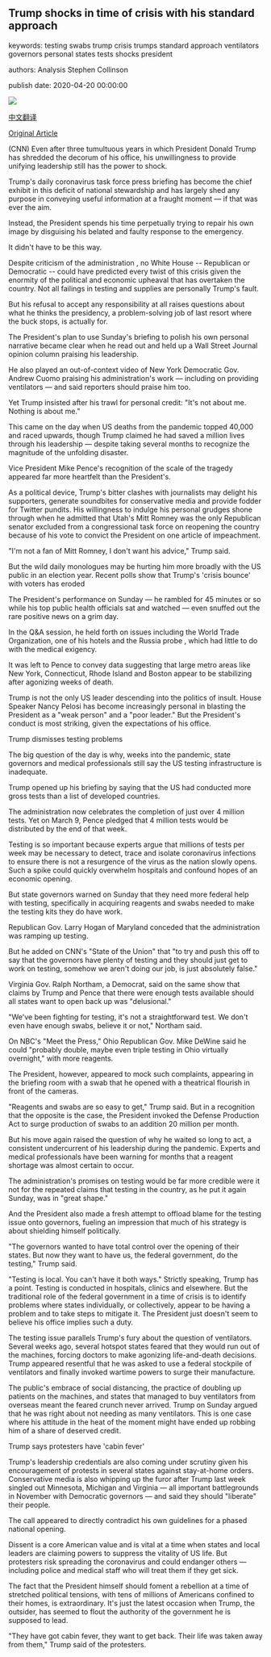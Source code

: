 ## Trump shocks in time of crisis with his standard approach

keywords: testing swabs trump crisis trumps standard approach ventilators governors personal states tests shocks president

authors: Analysis Stephen Collinson

publish date: 2020-04-20 00:00:00

![](https://cdn.cnn.com/cnnnext/dam/assets/200419221724-trump-swab-super-tease.jpg)

[中文翻译](Trump%20shocks%20in%20time%20of%20crisis%20with%20his%20standard%20approach_zh.md)

[Original Article](https://edition.cnn.com/2020/04/20/politics/trump-coronavirus-all-about-him/index.html)

(CNN) Even after three tumultuous years in which President Donald Trump has shredded the decorum of his office, his unwillingness to provide unifying leadership still has the power to shock.

Trump's daily coronavirus task force press briefing has become the chief exhibit in this deficit of national stewardship and has largely shed any purpose in conveying useful information at a fraught moment — if that was ever the aim.

Instead, the President spends his time perpetually trying to repair his own image by disguising his belated and faulty response to the emergency.

It didn't have to be this way.

Despite criticism of the administration , no White House -- Republican or Democratic -- could have predicted every twist of this crisis given the enormity of the political and economic upheaval that has overtaken the country. Not all failings in testing and supplies are personally Trump's fault.

But his refusal to accept any responsibility at all raises questions about what he thinks the presidency, a problem-solving job of last resort where the buck stops, is actually for.

The President's plan to use Sunday's briefing to polish his own personal narrative became clear when he read out and held up a Wall Street Journal opinion column praising his leadership.

He also played an out-of-context video of New York Democratic Gov. Andrew Cuomo praising his administration's work — including on providing ventilators — and said reporters should praise him too.

Yet Trump insisted after his trawl for personal credit: "It's not about me. Nothing is about me."

This came on the day when US deaths from the pandemic topped 40,000 and raced upwards, though Trump claimed he had saved a million lives through his leadership — despite taking several months to recognize the magnitude of the unfolding disaster.

Vice President Mike Pence's recognition of the scale of the tragedy appeared far more heartfelt than the President's.

As a political device, Trump's bitter clashes with journalists may delight his supporters, generate soundbites for conservative media and provide fodder for Twitter pundits. His willingness to indulge his personal grudges shone through when he admitted that Utah's Mitt Romney was the only Republican senator excluded from a congressional task force on reopening the country because of his vote to convict the President on one article of impeachment.

"I'm not a fan of Mitt Romney, I don't want his advice," Trump said.

But the wild daily monologues may be hurting him more broadly with the US public in an election year. Recent polls show that Trump's 'crisis bounce' with voters has eroded

The President's performance on Sunday — he rambled for 45 minutes or so while his top public health officials sat and watched — even snuffed out the rare positive news on a grim day.

In the Q&A session, he held forth on issues including the World Trade Organization, one of his hotels and the Russia probe , which had little to do with the medical exigency.

It was left to Pence to convey data suggesting that large metro areas like New York, Connecticut, Rhode Island and Boston appear to be stabilizing after agonizing weeks of death.

Trump is not the only US leader descending into the politics of insult. House Speaker Nancy Pelosi has become increasingly personal in blasting the President as a "weak person" and a "poor leader." But the President's conduct is most striking, given the expectations of his office.

Trump dismisses testing problems

The big question of the day is why, weeks into the pandemic, state governors and medical professionals still say the US testing infrastructure is inadequate.

Trump opened up his briefing by saying that the US had conducted more gross tests than a list of developed countries.

The administration now celebrates the completion of just over 4 million tests. Yet on March 9, Pence pledged that 4 million tests would be distributed by the end of that week.

Testing is so important because experts argue that millions of tests per week may be necessary to detect, trace and isolate coronavirus infections to ensure there is not a resurgence of the virus as the nation slowly opens. Such a spike could quickly overwhelm hospitals and confound hopes of an economic opening.

But state governors warned on Sunday that they need more federal help with testing, specifically in acquiring reagents and swabs needed to make the testing kits they do have work.

Republican Gov. Larry Hogan of Maryland conceded that the administration was ramping up testing.

But he added on CNN's "State of the Union" that "to try and push this off to say that the governors have plenty of testing and they should just get to work on testing, somehow we aren't doing our job, is just absolutely false."

Virginia Gov. Ralph Northam, a Democrat, said on the same show that claims by Trump and Pence that there were enough tests available should all states want to open back up was "delusional."

"We've been fighting for testing, it's not a straightforward test. We don't even have enough swabs, believe it or not," Northam said.

On NBC's "Meet the Press," Ohio Republican Gov. Mike DeWine said he could "probably double, maybe even triple testing in Ohio virtually overnight," with more reagents.

The President, however, appeared to mock such complaints, appearing in the briefing room with a swab that he opened with a theatrical flourish in front of the cameras.

"Reagents and swabs are so easy to get," Trump said. But in a recognition that the opposite is the case, the President invoked the Defense Production Act to surge production of swabs to an addition 20 million per month.

But his move again raised the question of why he waited so long to act, a consistent undercurrent of his leadership during the pandemic. Experts and medical professionals have been warning for months that a reagent shortage was almost certain to occur.

The administration's promises on testing would be far more credible were it not for the repeated claims that testing in the country, as he put it again Sunday, was in "great shape."

And the President also made a fresh attempt to offload blame for the testing issue onto governors, fueling an impression that much of his strategy is about shielding himself politically.

"The governors wanted to have total control over the opening of their states. But now they want to have us, the federal government, do the testing," Trump said.

"Testing is local. You can't have it both ways." Strictly speaking, Trump has a point. Testing is conducted in hospitals, clinics and elsewhere. But the traditional role of the federal government in a time of crisis is to identify problems where states individually, or collectively, appear to be having a problem and to take steps to mitigate it. The President just doesn't seem to believe his office implies such a duty.

The testing issue parallels Trump's fury about the question of ventilators. Several weeks ago, several hotspot states feared that they would run out of the machines, forcing doctors to make agonizing life-and-death decisions. Trump appeared resentful that he was asked to use a federal stockpile of ventilators and finally invoked wartime powers to surge their manufacture.

The public's embrace of social distancing, the practice of doubling up patients on the machines, and states that managed to buy ventilators from overseas meant the feared crunch never arrived. Trump on Sunday argued that he was right about not needing as many ventilators. This is one case where his attitude in the heat of the moment might have ended up robbing him of a share of deserved credit.

Trump says protesters have 'cabin fever'

Trump's leadership credentials are also coming under scrutiny given his encouragement of protests in several states against stay-at-home orders. Conservative media is also whipping up the furor after Trump last week singled out Minnesota, Michigan and Virginia — all important battlegrounds in November with Democratic governors — and said they should "liberate" their people.

The call appeared to directly contradict his own guidelines for a phased national opening.

Dissent is a core American value and is vital at a time when states and local leaders are claiming powers to suppress the vitality of US life. But protesters risk spreading the coronavirus and could endanger others — including police and medical staff who will treat them if they get sick.

The fact that the President himself should foment a rebellion at a time of stretched political tensions, with tens of millions of Americans confined to their homes, is extraordinary. It's just the latest occasion when Trump, the outsider, has seemed to flout the authority of the government he is supposed to lead.

"They have got cabin fever, they want to get back. Their life was taken away from them," Trump said of the protesters.